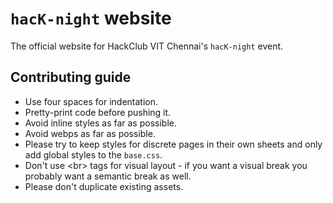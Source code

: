 # `hacK-night` website

The official website for HackClub VIT Chennai's `hacK-night` event.

## Contributing guide

- Use four spaces for indentation.
- Pretty-print code before pushing it.
- Avoid inline styles as far as possible.
- Avoid webps as far as possible.
- Please try to keep styles for discrete pages in their own sheets and only add
  global styles to the `base.css`.
- Don't use &lt;br&gt; tags for visual layout - if you want a visual break you
  probably want a semantic break as well.
- Please don't duplicate existing assets.
